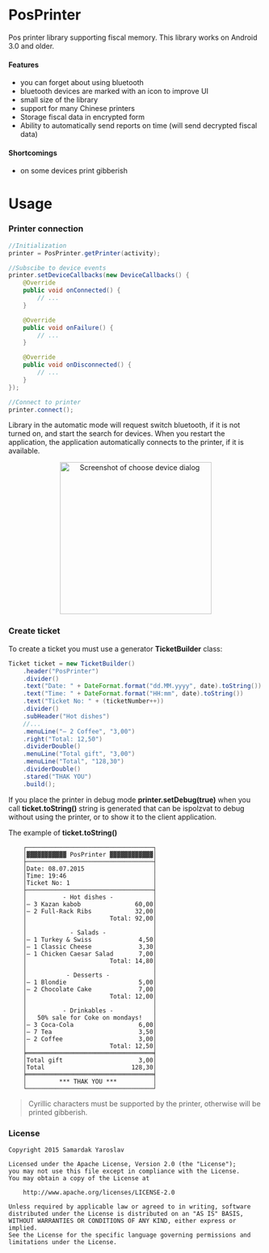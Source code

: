 # PosPrinter
Pos printer library supporting fiscal memory.
This library works on Android 3.0 and older.

#### Features
- you can forget about using bluetooth
- bluetooth devices are marked with an icon to improve UI
- small size of the library
- support for many Chinese printers
- Storage fiscal data in encrypted form
- Ability to automatically send reports on time (will send decrypted fiscal data)

#### Shortcomings
- on some devices print gibberish

# Usage

### Printer connection

```java
//Initialization
printer = PosPrinter.getPrinter(activity);

//Subscibe to device events
printer.setDeviceCallbacks(new DeviceCallbacks() {
	@Override
	public void onConnected() {
		// ...
	}

	@Override
	public void onFailure() {
		// ...
	}

	@Override
	public void onDisconnected() {
		// ...
	}
});

//Connect to printer
printer.connect();
```
Library in the automatic mode will request switch bluetooth, if it is not turned on, and start the search for devices. When you restart the application, the application automatically connects to the printer, if it is available.
<p align="center"><img alt="Screenshot of choose device dialog" width="300px" src="https://raw.githubusercontent.com/iYaroslav/PosPrinter/master/screenshots/choose_device.png" /></p>

### Create ticket
To create a ticket you must use a generator **TicketBuilder** class:
```java
Ticket ticket = new TicketBuilder()
	.header("PosPrinter")
	.divider()
	.text("Date: " + DateFormat.format("dd.MM.yyyy", date).toString())
	.text("Time: " + DateFormat.format("HH:mm", date).toString())
	.text("Ticket No: " + (ticketNumber++))
	.divider()
	.subHeader("Hot dishes")
	//...
	.menuLine("— 2 Coffee", "3,00")
	.right("Total: 12,50")
	.dividerDouble()
	.menuLine("Total gift", "3,00")
	.menuLine("Total", "128,30")
	.dividerDouble()
	.stared("THAK YOU")
	.build();
```
If you place the printer in debug mode **printer.setDebug(true)** when you call **ticket.toString()** string is generated that can be ispolzvat to debug without using the printer, or to show it to the client application.

The example of **ticket.toString()**
```
    ┌───────────────────────────────────┐
    │▓▓▓▓▓▓▓▓▓▓▓ PosPrinter ▓▓▓▓▓▓▓▓▓▓▓▓│
    ├───────────────────────────────────┤
    │Date: 08.07.2015                   │
    │Time: 19:46                        │
    │Ticket No: 1                       │
    ├───────────────────────────────────┤
    │          - Hot dishes -           │
    │— 3 Kazan kabob               60,00│
    │— 2 Full-Rack Ribs            32,00│
    │                       Total: 92,00│
    │                                   │
    │            - Salads -             │
    │— 1 Turkey & Swiss             4,50│
    │— 1 Classic Cheese             3,30│
    │— 1 Chicken Caesar Salad       7,00│
    │                       Total: 14,80│
    │                                   │
    │           - Desserts -            │
    │— 1 Blondie                    5,00│
    │— 2 Chocolate Cake             7,00│
    │                       Total: 12,00│
    │                                   │
    │          - Drinkables -           │
    │   50% sale for Coke on mondays!   │
    │— 3 Coca-Cola                  6,00│
    │— 7 Tea                        3,50│
    │— 2 Coffee                     3,00│
    │                       Total: 12,50│
    ╞═══════════════════════════════════╡
    │Total gift                     3,00│
    │Total                        128,30│
    ╞═══════════════════════════════════╡
    │         *** THAK YOU ***          │
    └───────────────────────────────────┘
```

> Cyrillic characters must be supported by the printer, otherwise will be printed gibberish.

### License
```
Copyright 2015 Samardak Yaroslav

Licensed under the Apache License, Version 2.0 (the "License");
you may not use this file except in compliance with the License.
You may obtain a copy of the License at

	http://www.apache.org/licenses/LICENSE-2.0

Unless required by applicable law or agreed to in writing, software
distributed under the License is distributed on an "AS IS" BASIS,
WITHOUT WARRANTIES OR CONDITIONS OF ANY KIND, either express or implied.
See the License for the specific language governing permissions and
limitations under the License.
```
